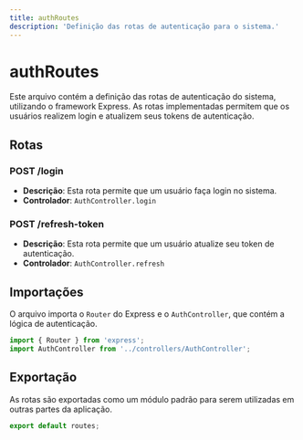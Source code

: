 ```yaml
---
title: authRoutes
description: 'Definição das rotas de autenticação para o sistema.'
---
```


# authRoutes

Este arquivo contém a definição das rotas de autenticação do sistema, utilizando o framework Express. As rotas implementadas permitem que os usuários realizem login e atualizem seus tokens de autenticação.

## Rotas

### POST /login

- **Descrição**: Esta rota permite que um usuário faça login no sistema.
- **Controlador**: `AuthController.login`

### POST /refresh-token

- **Descrição**: Esta rota permite que um usuário atualize seu token de autenticação.
- **Controlador**: `AuthController.refresh`

## Importações

O arquivo importa o `Router` do Express e o `AuthController`, que contém a lógica de autenticação.

```javascript
import { Router } from 'express';
import AuthController from '../controllers/AuthController';
```

## Exportação

As rotas são exportadas como um módulo padrão para serem utilizadas em outras partes da aplicação.

```javascript
export default routes;
```